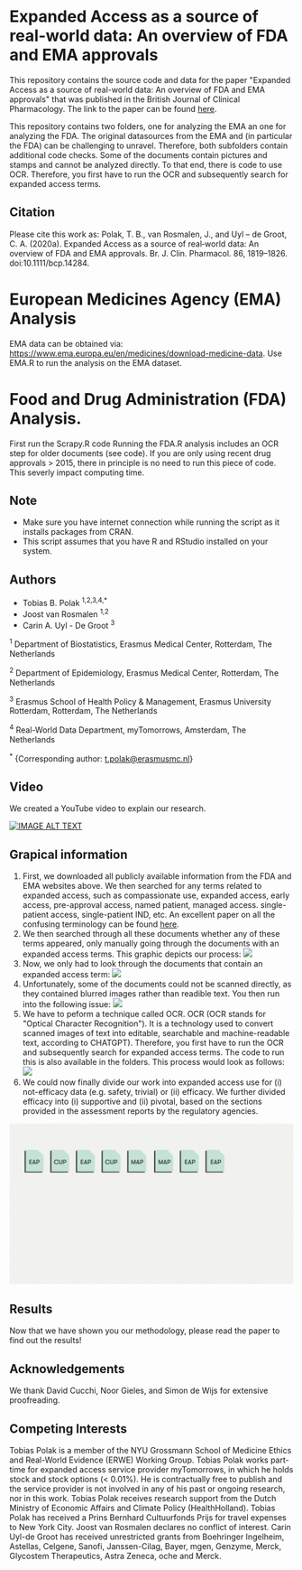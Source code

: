 # Expanded Access as a source of real-world data: An overview of FDA and EMA approvals
This repository contains the source code and data for the paper "Expanded Access as a source of real-world data: An overview of FDA and EMA approvals" that was published in the British Journal of Clinical Pharmacology. The link to the paper can be found [here](https://www.ncbi.nlm.nih.gov/pmc/articles/PMC7444779/). 

This repository contains two folders, one for analyzing the EMA an one for analyzing the FDA. The original datasources from the EMA and (in particular the FDA) can be challenging to unravel. Therefore, both subfolders contain additional code checks. Some of the documents contain pictures and stamps and cannot be analyzed directly. To that end, there is code to use OCR. Therefore, you first have to run the OCR and subsequently search for expanded access terms. 

## Citation
Please cite this work as: Polak, T. B., van Rosmalen, J., and Uyl – de Groot, C. A. (2020a). Expanded Access as a source of real‐world data: An overview of FDA and EMA approvals. Br. J. Clin. Pharmacol. 86, 1819–1826. doi:10.1111/bcp.14284.

# European Medicines Agency (EMA) Analysis
EMA data can be obtained via: https://www.ema.europa.eu/en/medicines/download-medicine-data.
Use EMA.R to run the analysis on the EMA dataset.

# Food and Drug Administration (FDA) Analysis.
First run the Scrapy.R code 
Running the FDA.R analysis includes an OCR step for older documents (see code). If you are only using recent drug approvals > 2015, there in principle is no need to run this piece of code. This severly impact computing time.   

## Note
- Make sure you have internet connection while running the script as it installs packages from CRAN.
- This script assumes that you have R and RStudio installed on your system.

## Authors
- Tobias B. Polak <sup>1,2,3,4,*</sup>
- Joost van Rosmalen <sup>1,2</sup>
- Carin A. Uyl - De Groot <sup>3</sup>

<sup>1</sup> Department of Biostatistics, Erasmus Medical Center, Rotterdam, The Netherlands

<sup>2</sup> Department of Epidemiology, Erasmus Medical Center, Rotterdam, The Netherlands

<sup>3</sup> Erasmus School of Health Policy & Management, Erasmus University Rotterdam, Rotterdam, The Netherlands

<sup>4</sup> Real-World Data Department, myTomorrows, Amsterdam, The Netherlands

<sup>*</sup> {Corresponding author: t.polak@erasmusmc.nl}

## Video
We created a YouTube video to explain our research.  

[![IMAGE ALT TEXT](http://img.youtube.com/vi/T9Qn5QZVe4o/0.jpg)](http://www.youtube.com/watch?v=T9Qn5QZVe4o "BJCP 2020")

## Grapical information
1. First, we downloaded all publicly available information from the FDA and EMA websites above. We then searched for any terms related to expanded access, such as compassionate use, expanded access, early access, pre-approval access, named patient, managed access. single-patient access, single-patient IND, etc. An excellent paper on all the confusing terminology can be found [here](https://journals.sagepub.com/doi/10.1177/2168479017696267?icid=int.sj-abstract.similar-articles.5).
2. We then searched through all these documents whether any of these terms appeared, only manually going through the documents with an expanded access terms. This graphic depicts our process:
![](https://github.com/TobiasPolak/BJCP2020/blob/master/GIF1_Compressed%20(1).gif)
3. Now, we only had to look through the documents that contain an expanded access term:
![](https://github.com/TobiasPolak/BJCP2020/blob/master/GIF2_Loop_Compressed%20(1).gif)
4. Unfortunately, some of the documents could not be scanned directly, as they contained blurred images rather than readible text. You then run into the following issue:
![](https://github.com/TobiasPolak/BJCP2020/blob/master/GIF4_Short_Compressed%20(1).gif)
5. We have to peform a technique called OCR. OCR (OCR stands for "Optical Character Recognition"). It is a technology used to convert scanned images of text into editable, searchable and machine-readable text, according to CHATGPT). Therefore, you first have to run the OCR and subsequently search for expanded access terms. The code to run this is also available in the folders. This process would look as follows:
![](https://github.com/TobiasPolak/BJCP2020/blob/master/GIF5.1_Compressed%20(1).gif)
5. We could now finally divide our work into expanded access use for (i) not-efficacy data (e.g. safety, trivial) or (ii) efficacy. We further divided efficacy into (i) supportive and (ii) pivotal, based on the sections provided in the assessment reports by the regulatory agencies. 

![](https://github.com/TobiasPolak/BJCP2020/blob/master/BucketGIF_1%20(1)%20(1).gif)

## Results
Now that we have shown you our methodology, please read the paper to find out the results!

## Acknowledgements
We thank David Cucchi, Noor Gieles, and Simon de Wijs for extensive proofreading. 

## Competing Interests
Tobias Polak is a member of the NYU Grossmann School of Medicine Ethics and Real-World Evidence (ERWE) Working Group. Tobias Polak works part-time for expanded access service provider myTomorrows, in which he holds stock and stock options (< 0.01%). He is contractually free to publish and the service provider is not involved in any of his past or ongoing research, nor in this work. Tobias Polak receives research support from the Dutch Ministry of Economic Affairs and Climate Policy (HealthHolland). Tobias Polak has received a Prins Bernhard Cultuurfonds Prijs for travel expenses to New York City. Joost van Rosmalen declares no conflict
of interest. Carin Uyl-de Groot has received unrestricted grants from Boehringer Ingelheim, Astellas, Celgene, Sanofi, Janssen-Cilag, Bayer, mgen, Genzyme, Merck, Glycostem Therapeutics, Astra Zeneca, oche and Merck.


